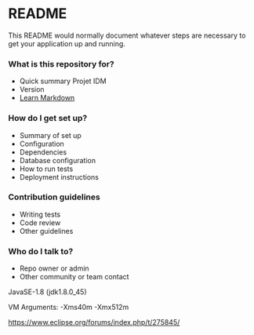 # README #

This README would normally document whatever steps are necessary to get your application up and running.

### What is this repository for? ###

* Quick summary
Projet IDM
* Version
* [Learn Markdown](https://bitbucket.org/tutorials/markdowndemo)

### How do I get set up? ###

* Summary of set up
* Configuration
* Dependencies
* Database configuration
* How to run tests
* Deployment instructions

### Contribution guidelines ###

* Writing tests
* Code review
* Other guidelines

### Who do I talk to? ###

* Repo owner or admin
* Other community or team contact


JavaSE-1.8 (jdk1.8.0_45)

VM Arguments:
-Xms40m -Xmx512m

https://www.eclipse.org/forums/index.php/t/275845/
